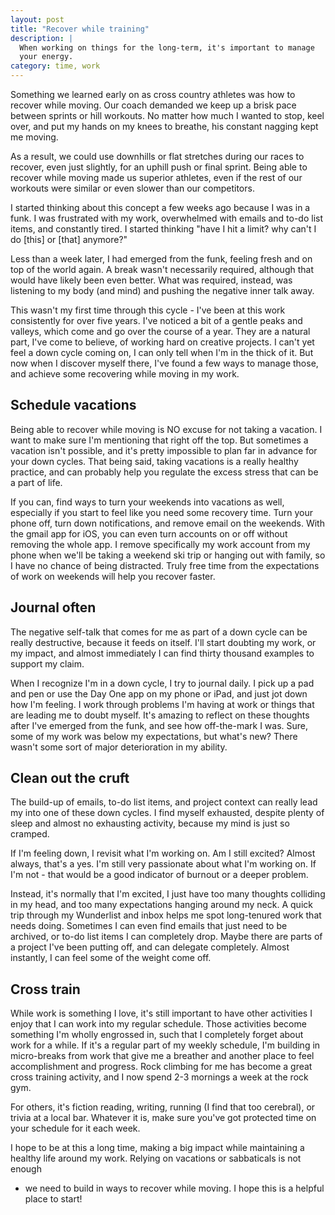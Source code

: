 ```yaml
---
layout: post
title: "Recover while training"
description: |
  When working on things for the long-term, it's important to manage
  your energy.
category: time, work
---
```


Something we learned early on as cross country athletes was how to recover
while moving. Our coach demanded we keep up a brisk pace between sprints or
hill workouts. No matter how much I wanted to stop, keel over, and put my hands
on my knees to breathe, his constant nagging kept me moving.

As a result, we could use downhills or flat stretches during our races to
recover, even just slightly, for an uphill push or final sprint. Being able to
recover while moving made us superior athletes, even if the rest of our
workouts were similar or even slower than our competitors.

I started thinking about this concept a few weeks ago because I was in a funk.
I was frustrated with my work, overwhelmed with emails and to-do list items,
and constantly tired. I started thinking "have I hit a limit? why can't I do
[this] or [that] anymore?"

Less than a week later, I had emerged from the funk, feeling fresh and on top
of the world again. A break wasn't necessarily required, although that would
have likely been even better. What was required, instead, was listening to my
body (and mind) and pushing the negative inner talk away.

This wasn't my first time through this cycle - I've been at this work
consistently for over five years. I've noticed a bit of a gentle peaks and
valleys, which come and go over the course of a year. They are a natural part,
I've come to believe, of working hard on creative projects. I can't yet feel a
down cycle coming on, I can only tell when I'm in the thick of it. But now when
I discover myself there, I've found a few ways to manage those, and achieve
some recovering while moving in my work.

## Schedule vacations

Being able to recover while moving is NO excuse for not taking a vacation. I
want to make sure I'm mentioning that right off the top. But sometimes a
vacation isn't possible, and it's pretty impossible to plan far in advance for
your down cycles. That being said, taking vacations is a really healthy
practice, and can probably help you regulate the excess stress that can be a
part of life.

If you can, find ways to turn your weekends into vacations as well, especially
if you start to feel like you need some recovery time. Turn your phone off,
turn down notifications, and remove email on the weekends. With the gmail app
for iOS, you can even turn accounts on or off without removing the whole app. I
remove specifically my work account from my phone when we'll be taking a
weekend ski trip or hanging out with family, so I have no chance of being
distracted. Truly free time from the expectations of work on weekends will help
you recover faster.

## Journal often

The negative self-talk that comes for me as part of a down cycle can be really
destructive, because it feeds on itself. I'll start doubting my work, or my
impact, and almost immediately I can find thirty thousand examples to support
my claim.

When I recognize I'm in a down cycle, I try to journal daily. I pick up a pad
and pen or use the Day One app on my phone or iPad, and just jot down how I'm
feeling. I work through problems I'm having at work or things that are leading
me to doubt myself. It's amazing to reflect on these thoughts after I've
emerged from the funk, and see how off-the-mark I was. Sure, some of my work
was below my expectations, but what's new? There wasn't some sort of major
deterioration in my ability.

## Clean out the cruft

The build-up of emails, to-do list items, and project context can really lead
my into one of these down cycles. I find myself exhausted, despite plenty of
sleep and almost no exhausting activity, because my mind is just so cramped.

If I'm feeling down, I revisit what I'm working on. Am I still excited? Almost
always, that's a yes. I'm still very passionate about what I'm working on. If
I'm not - that would be a good indicator of burnout or a deeper problem.

Instead, it's normally that I'm excited, I just have too many thoughts
colliding in my head, and too many expectations hanging around my neck. A quick
trip through my Wunderlist and inbox helps me spot long-tenured work that needs
doing. Sometimes I can even find emails that just need to be archived, or to-do
list items I can completely drop. Maybe there are parts of a project I've been
putting off, and can delegate completely. Almost instantly, I can feel some of
the weight come off.

## Cross train

While work is something I love, it's still important to have other activities I
enjoy that I can work into my regular schedule. Those activities become
something I'm wholly engrossed in, such that I completely forget about work for
a while. If it's a regular part of my weekly schedule, I'm building in
micro-breaks from work that give me a breather and another place to feel
accomplishment and progress. Rock climbing for me has become a great cross
training activity, and I now spend 2-3 mornings a week at the rock gym.

For others, it's fiction reading, writing, running (I find that too cerebral),
or trivia at a local bar. Whatever it is, make sure you've got protected time
on your schedule for it each week.

I hope to be at this a long time, making a big impact while maintaining a
healthy life around my work. Relying on vacations or sabbaticals is not enough
- we need to build in ways to recover while moving. I hope this is a helpful
place to start!
